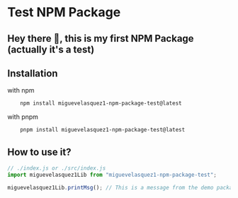 # Test NPM Package

## Hey there 👋, this is my first NPM Package (actually it's a test)

## Installation

with npm

```bash
    npm install miguevelasquez1-npm-package-test@latest
```

with pnpm

```bash
    pnpm install miguevelasquez1-npm-package-test@latest
```

## How to use it?

```js
// ./index.js or ./src/index.js
import miguevelasquez1Lib from "miguevelasquez1-npm-package-test";

miguevelasquez1Lib.printMsg(); // This is a message from the demo package
```
